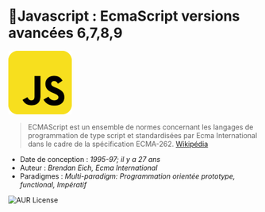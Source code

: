 # 🚀Javascript : EcmaScript versions avancées 6,7,8,9
![cover logo](./asset/javascript_icon_130900.png)
>ECMAScript est un ensemble de normes concernant les langages de programmation de type script et standardisées par Ecma International dans le cadre de la spécification ECMA-262. [Wikipédia](https://fr.wikipedia.org/wiki/ECMAScript)

- Date de conception : *1995-97; il y a 27 ans*
- Auteur : *Brendan Eich, Ecma International*
- Paradigmes : *Multi-paradigm: Programmation orientée prototype, functional, Impératif*

![AUR License](https://img.shields.io/aur/license/c)
